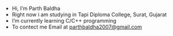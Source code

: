 - Hi, I’m Parth Baldha
- Right now i am studying in Tapi Diploma College, Surat, Gujarat
- I’m currently learning C/C++ programming
- To contect me Email at parthbaldha2007@gmail.com

<!---
ParthB2007/ParthB2007 is a ✨ special ✨ repository because its `README.md` (this file) appears on your GitHub profile.
You can click the Preview link to take a look at your changes.
--->
